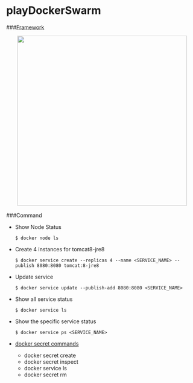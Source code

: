 # playDockerSwarm

###[Framework](https://yeasy.gitbooks.io/docker_practice/content/swarm/intro.html)
<p align="center">
  <img src="http://blog.daocloud.io/wp-content/uploads/2015/01/swarmarchitecture.jpg" width="450"/>
</p>

###Command

- Show Node Status
  
   ```
   $ docker node ls
   ```
- Create 4 instances for tomcat8-jre8

    ```
    $ docker service create --replicas 4 --name <SERVICE_NAME> --publish 8080:8080 tomcat:8-jre8
    ```
- Update service 
  
   ```
   $ docker service update --publish-add 8080:8080 <SERVICE_NAME>
   ```
   
- Show all service status

  ```
  $ docker service ls
  ```  
- Show the specific service status

  ```
  $ docker service ps <SERVICE_NAME>
  ```

- [docker secret commands](https://docs.docker.com/engine/swarm/secrets/)
  - docker secret create
  - docker secret inspect
  - docker service ls
  - docker secret rm
